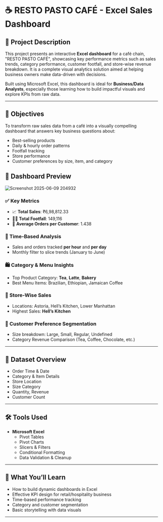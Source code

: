 # ☕ RESTO PASTO CAFÉ - Excel Sales Dashboard

## 📌 Project Description

This project presents an interactive **Excel dashboard** for a café chain, "RESTO PASTO CAFÉ", showcasing key performance metrics such as sales trends, category performance, customer footfall, and store-wise revenue breakdown. It is a complete visual analytics solution aimed at helping business owners make data-driven with  decisions.

Built using Microsoft Excel, this dashboard is ideal for **Business/Data Analysts**, especially those learning how to build impactful visuals and explore KPIs from raw data.

---

## 🎯 Objectives

To transform raw sales data from a café into a visually compelling dashboard that answers key business questions about:
- Best-selling products
- Daily & hourly order patterns
- Footfall tracking
- Store performance
- Customer preferences by size, item, and category

## 📸 Dashboard Preview
![Screenshot 2025-06-09 204932](https://github.com/user-attachments/assets/ee704763-fa10-40b8-890a-0e465bc99716)




### ✅ Key Metrics
- 📈 **Total Sales**: ₹6,98,812.33
- 🧍‍♂️ **Total Footfall**: 149,116
- 🧾 **Average Orders per Customer**: 1.438

### 📅 Time-Based Analysis
- Sales and orders tracked **per hour** and **per day**
- Monthly filter to slice trends (January to June)

### 🛍️ Category & Menu Insights
- Top Product Category: **Tea**, **Latte**, **Bakery**
- Best Menu Items: Brazilian, Ethiopian, Jamaican Coffee

### 📍 Store-Wise Sales
- Locations: Astoria, Hell’s Kitchen, Lower Manhattan
- Highest Sales: **Hell’s Kitchen**

### 🔄 Customer Preference Segmentation
- Size breakdown: Large, Small, Regular, Undefined
- Category Revenue Comparison (Tea, Coffee, Chocolate, etc.)

---

## 📁 Dataset Overview

- Order Time & Date
- Category & Item Details
- Store Location
- Size Category
- Quantity, Revenue
- Customer Count

---

## 🛠️ Tools Used

- **Microsoft Excel**
  - Pivot Tables
  - Pivot Charts
  - Slicers & Filters
  - Conditional Formatting
  - Data Validation & Cleanup

---

## 🧠 What You’ll Learn

- How to build dynamic dashboards in Excel
- Effective KPI design for retail/hospitality business
- Time-based performance tracking
- Category and customer segmentation
- Basic storytelling with data visuals

---

